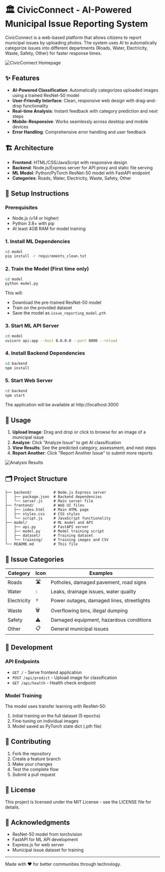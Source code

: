 # 🏛️ CivicConnect - AI-Powered Municipal Issue Reporting System

CivicConnect is a web-based platform that allows citizens to report municipal issues by uploading photos. The system uses AI to automatically categorize issues into different departments (Roads, Water, Electricity, Waste, Safety, Other) for faster response times.

![CivicConnect Homepage](https://github.com/user-attachments/assets/bda8ee58-b51c-494b-bc87-34268b494af5)

## ✨ Features

- **AI-Powered Classification**: Automatically categorizes uploaded images using a trained ResNet-50 model
- **User-Friendly Interface**: Clean, responsive web design with drag-and-drop functionality
- **Real-time Analysis**: Instant feedback with category prediction and next steps
- **Mobile-Responsive**: Works seamlessly across desktop and mobile devices
- **Error Handling**: Comprehensive error handling and user feedback

## 🏗️ Architecture

- **Frontend**: HTML/CSS/JavaScript with responsive design
- **Backend**: Node.js/Express server for API proxy and static file serving
- **ML Model**: Python/PyTorch ResNet-50 model with FastAPI endpoint
- **Categories**: Roads, Water, Electricity, Waste, Safety, Other

## 🚀 Setup Instructions

### Prerequisites

- Node.js (v14 or higher)
- Python 3.8+ with pip
- At least 4GB RAM for model training

### 1. Install ML Dependencies

```bash
cd model
pip install -r requirements_clean.txt
```

### 2. Train the Model (First time only)

```bash
cd model
python model.py
```

This will:
- Download the pre-trained ResNet-50 model
- Train on the provided dataset
- Save the model as `issue_reporting_model.pth`

### 3. Start ML API Server

```bash
cd model
uvicorn api:app --host 0.0.0.0 --port 8000 --reload
```

### 4. Install Backend Dependencies

```bash
cd backend
npm install
```

### 5. Start Web Server

```bash
cd backend
npm start
```

The application will be available at http://localhost:3000

## 📱 Usage

1. **Upload Image**: Drag and drop or click to browse for an image of a municipal issue
2. **Analyze**: Click "Analyze Issue" to get AI classification
3. **View Results**: See the predicted category, assessment, and next steps
4. **Report Another**: Click "Report Another Issue" to submit more reports

![Analysis Results](https://github.com/user-attachments/assets/63352f7c-b4cf-4456-8974-8428c51610ff)

## 🗂️ Project Structure

```
├── backend/          # Node.js Express server
│   ├── package.json  # Backend dependencies
│   └── server.js     # Main server file
├── frontend/         # Web UI files
│   ├── index.html    # Main HTML page
│   ├── styles.css    # CSS styles
│   └── script.js     # JavaScript functionality
├── model/            # ML model and API
│   ├── api.py        # FastAPI server
│   ├── model.py      # Model training script
│   ├── dataset/      # Training dataset
│   └── training/     # Training images and CSV
└── README.md         # This file
```

## 🎯 Issue Categories

| Category | Icon | Examples |
|----------|------|----------|
| Roads | 🛣️ | Potholes, damaged pavement, road signs |
| Water | 💧 | Leaks, drainage issues, water quality |
| Electricity | ⚡ | Power outages, damaged lines, streetlights |
| Waste | 🗑️ | Overflowing bins, illegal dumping |
| Safety | ⚠️ | Damaged equipment, hazardous conditions |
| Other | 📋 | General municipal issues |

## 🔧 Development

### API Endpoints

- `GET /` - Serve frontend application
- `POST /api/predict` - Upload image for classification
- `GET /api/health` - Health check endpoint

### Model Training

The model uses transfer learning with ResNet-50:
1. Initial training on the full dataset (5 epochs)
2. Fine-tuning on individual images
3. Model saved as PyTorch state dict (.pth file)

## 🤝 Contributing

1. Fork the repository
2. Create a feature branch
3. Make your changes
4. Test the complete flow
5. Submit a pull request

## 📄 License

This project is licensed under the MIT License - see the LICENSE file for details.

## 🙏 Acknowledgments

- ResNet-50 model from torchvision
- FastAPI for ML API development
- Express.js for web server
- Municipal issue dataset for training

---

Made with ❤️ for better communities through technology.